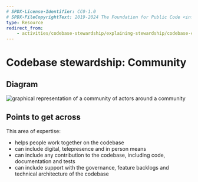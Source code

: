 ```yaml
---
# SPDX-License-Identifier: CC0-1.0
# SPDX-FileCopyrightText: 2019-2024 The Foundation for Public Code <info@publiccode.net>
type: Resource
redirect_from:
    - activities/codebase-stewardship/explaining-stewardship/codebase-community
---
```


# Codebase stewardship: Community

## Diagram

![graphical representation of a community of actors around a community](codebase-community.svg)

## Points to get across

This area of expertise:

* helps people work together on the codebase
* can include digital, telepresence and in person means
* can include any contribution to the codebase, including code, documentation and tests
* can include support with the governance, feature backlogs and technical architecture of the codebase
